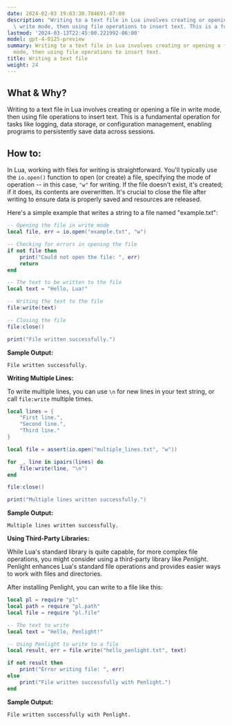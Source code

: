 ```yaml
---
date: 2024-02-03 19:03:30.784691-07:00
description: "Writing to a text file in Lua involves creating or opening a file in\
  \ write mode, then using file operations to insert text. This is a fundamental\u2026"
lastmod: '2024-03-13T22:45:00.221992-06:00'
model: gpt-4-0125-preview
summary: Writing to a text file in Lua involves creating or opening a file in write
  mode, then using file operations to insert text.
title: Writing a text file
weight: 24
---
```


## What & Why?

Writing to a text file in Lua involves creating or opening a file in write mode, then using file operations to insert text. This is a fundamental operation for tasks like logging, data storage, or configuration management, enabling programs to persistently save data across sessions.

## How to:

In Lua, working with files for writing is straightforward. You'll typically use the `io.open()` function to open (or create) a file, specifying the mode of operation -- in this case, `"w"` for writing. If the file doesn't exist, it's created; if it does, its contents are overwritten. It's crucial to close the file after writing to ensure data is properly saved and resources are released.

Here's a simple example that writes a string to a file named "example.txt":

```lua
-- Opening the file in write mode
local file, err = io.open("example.txt", "w")

-- Checking for errors in opening the file
if not file then
    print("Could not open the file: ", err)
    return
end

-- The text to be written to the file
local text = "Hello, Lua!"

-- Writing the text to the file
file:write(text)

-- Closing the file
file:close()

print("File written successfully.")
```

**Sample Output:**
```
File written successfully.
```

**Writing Multiple Lines:**

To write multiple lines, you can use `\n` for new lines in your text string, or call `file:write` multiple times.

```lua
local lines = {
    "First line.",
    "Second line.",
    "Third line."
}

local file = assert(io.open("multiple_lines.txt", "w"))

for _, line in ipairs(lines) do
    file:write(line, "\n")
end

file:close()

print("Multiple lines written successfully.")
```

**Sample Output:**
```
Multiple lines written successfully.
```

**Using Third-Party Libraries:**

While Lua's standard library is quite capable, for more complex file operations, you might consider using a third-party library like *Penlight*. Penlight enhances Lua's standard file operations and provides easier ways to work with files and directories.

After installing Penlight, you can write to a file like this:

```lua
local pl = require "pl"
local path = require "pl.path"
local file = require "pl.file"

-- The text to write
local text = "Hello, Penlight!"

-- Using Penlight to write to a file
local result, err = file.write("hello_penlight.txt", text)

if not result then
    print("Error writing file: ", err)
else
    print("File written successfully with Penlight.")
end
```

**Sample Output:**
```
File written successfully with Penlight.
```
